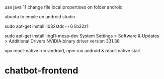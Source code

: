 use java 11
change file local.propertioes on folder android 


ubuntu to emyle on android studio

sudo apt-get install lib32stdc++6 lib32z1

sudo apt-get install libgl1-mesa-dev
System Settings > Software & Updates > Additional Drivers NVIDIA binary driver version 331.38


npx react-native run-android,
npm run android & react-native start

# chatbot-frontend
